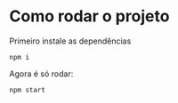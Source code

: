 # Como rodar o projeto

Primeiro instale as dependências

```shell
npm i
```

Agora é só rodar:

```shell
npm start
```
